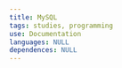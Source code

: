 ```yaml
---
title: MySQL
tags: studies, programming
use: Documentation
languages: NULL
dependences: NULL
---
```


